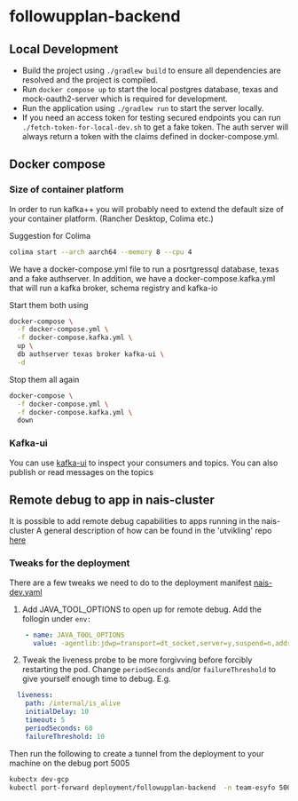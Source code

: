 # followupplan-backend

## Local Development
- Build the project using `./gradlew build` to ensure all dependencies are resolved and the project is compiled.
- Run `docker compose up` to start the local postgres database, texas and mock-oauth2-server which is required for development.
- Run the application using `./gradlew run` to start the server locally.
- If you need an access token for testing secured endpoints you can run `./fetch-token-for-local-dev.sh` to get a fake token.
The auth server will always return a token with the claims defined in docker-compose.yml.

## Docker compose
### Size of container platform
In order to run kafka++ you will probably need to extend the default size of your container platform. (Rancher Desktop, Colima etc.)

Suggestion for Colima
```bash
colima start --arch aarch64 --memory 8 --cpu 4 
```

We have a docker-compose.yml file to run a posrtgressql database, texas and a fake authserver.
In addition, we have a docker-compose.kafka.yml that will run a kafka broker, schema registry and kafka-io

Start them both using
```bash
docker-compose \
  -f docker-compose.yml \
  -f docker-compose.kafka.yml \
  up \
  db authserver texas broker kafka-ui \
  -d
```
Stop them all again
```bash
docker-compose \
  -f docker-compose.yml \
  -f docker-compose.kafka.yml \
  down
```

### Kafka-ui 
You can use [kafka-ui](http://localhost:9000) to inspect your consumers and topics. You can also publish or read messages on the topics

## Remote debug to app in nais-cluster
It is possible to add remote debug capabilities to apps running in the nais-cluster
A general description of how can be found in the 'utvikling' repo [here](https://github.com/navikt/utvikling/blob/main/docs/teknisk/Remote_debug_i_Intellij.md)

### Tweaks for the deployment
There are a few tweaks we need to do to the deployment manifest [nais-dev.yaml](./nais/nais-dev.yaml)

1. Add JAVA_TOOL_OPTIONS to open up for remote debug. Add the follogin under ```env:``` 
```yaml
    - name: JAVA_TOOL_OPTIONS
      value: -agentlib:jdwp=transport=dt_socket,server=y,suspend=n,address=*:5005
```
2. Tweak the liveness probe to be more forgivving before forcibly restarting the pod. Change ```periodSeconds``` and/or ```failureThreshold``` to give yourself enough time to debug. E.g.
```yaml
  liveness:
    path: /internal/is_alive
    initialDelay: 10
    timeout: 5
    periodSeconds: 60
    failureThreshold: 10 
```

Then run the following to create a tunnel from the deployment to your machine on the debug port 5005
```bash
kubectx dev-gcp
kubectl port-forward deployment/followupplan-backend  -n team-esyfo 5005:5005
```

